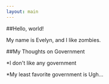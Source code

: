 ```yaml
---
layout: main
---
```

##Hello, world!

My name is Evelyn, and I like zombies.

##My Thoughts on Government

*I don't like any government

*My least favorite government is Ugh...
